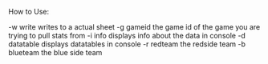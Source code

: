 How to Use:

-w write writes to a actual sheet
-g gameid the game id of the game you are trying to pull stats from
-i info displays info about the data in console
-d datatable displays datatables in console
-r redteam the redside team
-b blueteam the blue side team
